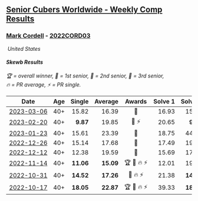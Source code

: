 <style>table {white-space: nowrap;}</style>
<link rel="stylesheet" type="text/css" href="/scw-comp/css/flags.css" />

## [Senior Cubers Worldwide - Weekly Comp Results](/scw-comp/results/)
### [Mark Cordell](README.md) - [2022CORD03](https://www.worldcubeassociation.org/persons/2022CORD03?event=skewb)

<i class="flag flag-US" />&nbsp;United States

#### Skewb Results

<span style="white-space: nowrap;">🏆 = overall winner</span>, <span style="white-space: nowrap;">🥇 = 1st senior</span>, <span style="white-space: nowrap;">🥈 = 2nd senior</span>, <span style="white-space: nowrap;">🥉 = 3rd senior</span>, <span style="white-space: nowrap;">🔥 = PR average</span>, <span style="white-space: nowrap;">⚡ = PR single</span>.

| Date | Age | Single | Average | Awards | Solve 1 | Solve 2 | Solve 3 | Solve 4 | Solve 5 | Video |
| :--: | :--: | --: | --: | :--: | --: | --: | --: | --: | --: | :-- |
| [2023-03-06](../../results/2023-03-06/skewb.md) | 40+ | 15.82 | 16.39 | 🥈 | 16.93 | 15.82 | 15.99 | 22.39 | 16.26 | [Desktop](https://www.facebook.com/events/520428456921801/permalink/527135556251091) / [Mobile](https://m.facebook.com/events/520428456921801?view=permalink&id=527135556251091) |
| [2023-02-20](../../results/2023-02-20/skewb.md) | 40+ | **9.87** | 19.85 | 🥉 ⚡ | 20.65 | **9.87** | 23.64 | 46.48 | 15.27 | [Desktop](https://www.facebook.com/events/902902514362571/permalink/910654333587389) / [Mobile](https://m.facebook.com/events/902902514362571?view=permalink&id=910654333587389) |
| [2023-01-23](../../results/2023-01-23/skewb.md) | 40+ | 15.61 | 23.39 | 🥈 | 18.75 | 44.37 | 18.36 | 15.61 | 33.07 | [Desktop](https://www.facebook.com/events/1297068784473295/permalink/1306437523536421) / [Mobile](https://m.facebook.com/events/1297068784473295?view=permalink&id=1306437523536421) |
| [2022-12-26](../../results/2022-12-26/skewb.md) | 40+ | 15.14 | 17.68 | 🥈 | 17.49 | 19.53 | 15.14 | 24.94 | 16.02 | [Desktop](https://www.facebook.com/events/1093949927944727/permalink/1102688260404227) / [Mobile](https://m.facebook.com/events/1093949927944727?view=permalink&id=1102688260404227) |
| [2022-12-12](../../results/2022-12-12/skewb.md) | 40+ | 12.38 | 19.59 | 🥈 | 15.69 | 17.74 | 12.38 | 25.33 | 29.89 | [Desktop](https://www.facebook.com/events/663641112081341/permalink/674201064358679) / [Mobile](https://m.facebook.com/events/663641112081341?view=permalink&id=674201064358679) |
| [2022-11-14](../../results/2022-11-14/skewb.md) | 40+ | **11.06** | **15.09** | 🏆 🥇 🔥 ⚡ | 12.01 | 19.96 | 26.61 | 13.31 | **11.06** | [Desktop](https://www.facebook.com/events/6099811736738322/permalink/6145487015504127) / [Mobile](https://m.facebook.com/events/6099811736738322?view=permalink&id=6145487015504127) |
| [2022-10-31](../../results/2022-10-31/skewb.md) | 40+ | **14.52** | **17.26** | 🥈 🔥 ⚡ | 21.38 | **14.52** | 15.87 | 16.00 | 19.91 | [Desktop](https://www.facebook.com/events/843784600089254/permalink/853401805794200) / [Mobile](https://m.facebook.com/events/843784600089254?view=permalink&id=853401805794200) |
| [2022-10-17](../../results/2022-10-17/skewb.md) | 40+ | **18.05** | **22.87** | 🏆 🥇 🔥 ⚡ | 39.33 | **18.05** | 19.92 | 19.76 | 28.93 | [Desktop](https://www.facebook.com/events/1085515762098391/permalink/1095070054476295) / [Mobile](https://m.facebook.com/events/1085515762098391?view=permalink&id=1095070054476295) |


<!-- Global site tag (gtag.js) - Google Analytics -->
<script async src="https://www.googletagmanager.com/gtag/js?id=UA-86348435-3"></script>
<script>window.dataLayer = window.dataLayer || []; function gtag() {dataLayer.push(arguments);} gtag('js', new Date()); gtag('config', 'UA-86348435-3');</script>
